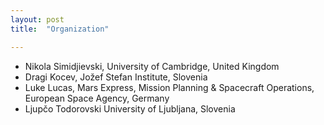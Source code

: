 ```yaml
---
layout: post
title:  "Organization"

---
```


- Nikola Simidjievski, University of Cambridge, United Kingdom
- Dragi Kocev, Jožef Stefan Institute, Slovenia
- Luke Lucas, Mars Express, Mission Planning & Spacecraft Operations, European Space Agency, Germany
- Ljupčo Todorovski University of Ljubljana, Slovenia
